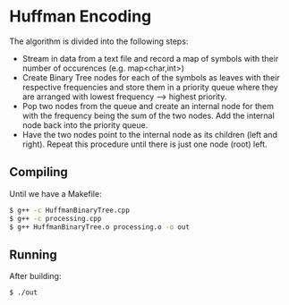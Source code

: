 # Huffman Encoding

The algorithm is divided into the following steps:
- Stream in data from a text file and record a map of symbols with their number of occurences (e.g. map<char,int>)
- Create Binary Tree nodes for each of the symbols as leaves with their respective frequencies and store them
in a priority queue where they are arranged with lowest frequency --> highest priority.
- Pop two nodes from the queue and create an internal node for them with the frequency being the sum of the two
nodes. Add the internal node back into the priority queue.
- Have the two nodes point to the internal node as its children (left and right). Repeat this procedure until there is just one node (root) left.

## Compiling
Until we have a Makefile:
```sh
$ g++ -c HuffmanBinaryTree.cpp
$ g++ -c processing.cpp
$ g++ HuffmanBinaryTree.o processing.o -o out
```

## Running
After building:
```sh
$ ./out
```